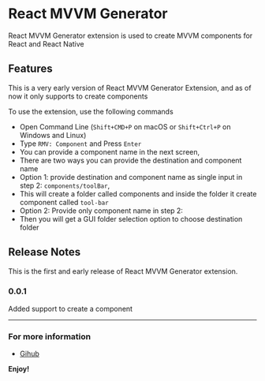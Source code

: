 # React MVVM Generator

React MVVM Generator extension is used to create MVVM components for React and React Native 

## Features

This is a very early version of React MVVM Generator Extension, and as of now it only supports to create components

To use the extension, use the following commands
* Open Command Line (`Shift+CMD+P` on macOS or `Shift+Ctrl+P` on Windows and Linux)
* Type `RMV: Component` and Press `Enter`
* You can provide a component name in the next screen,
* There are two ways you can provide the destination and component name
* Option 1: provide destination and component name as single input in step 2: `components/toolBar`,
*   This will create a folder called components and inside the folder it create component called `tool-bar`
* Option 2: Provide only component name in step 2:
*   Then you will get a GUI folder selection option to choose destination folder

## Release Notes

This is the first and early release of React MVVM Generator extension.
### 0.0.1

Added support to create a component

-----------------------------------------------------------------------------------------------------------

### For more information

* [Gihub](https://github.com/sushinpv/vscode-extension-react-mvvm-generator)

**Enjoy!**
